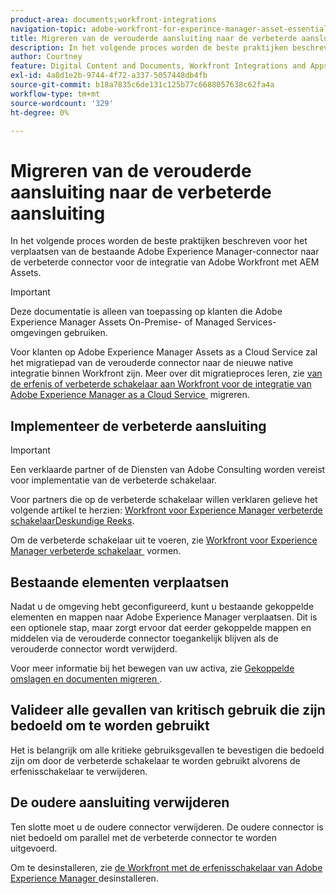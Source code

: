 ```yaml
---
product-area: documents;workfront-integrations
navigation-topic: adobe-workfront-for-experince-manager-asset-essentials
title: Migreren van de verouderde aansluiting naar de verbeterde aansluiting
description: In het volgende proces worden de beste praktijken beschreven voor het verplaatsen van de bestaande Adobe Experience Manager-connector naar de verbeterde connector voor de integratie van Adobe Workfront met AEM Assets.
author: Courtney
feature: Digital Content and Documents, Workfront Integrations and Apps
exl-id: 4a8d1e2b-9744-4f72-a337-5057448db4fb
source-git-commit: b18a7835c6de131c125b77c6688057638c62fa4a
workflow-type: tm+mt
source-wordcount: '329'
ht-degree: 0%

---
```


# Migreren van de verouderde aansluiting naar de verbeterde aansluiting

In het volgende proces worden de beste praktijken beschreven voor het verplaatsen van de bestaande Adobe Experience Manager-connector naar de verbeterde connector voor de integratie van Adobe Workfront met AEM Assets.

>[!IMPORTANT]
>
>Deze documentatie is alleen van toepassing op klanten die Adobe Experience Manager Assets On-Premise- of Managed Services-omgevingen gebruiken.


Voor klanten op Adobe Experience Manager Assets as a Cloud Service zal het migratiepad van de verouderde connector naar de nieuwe native integratie binnen Workfront zijn. Meer over dit migratieproces leren, zie [&#x200B; van de erfenis of verbeterde schakelaar aan Workfront voor de integratie van Adobe Experience Manager as a Cloud Service &#x200B;](/help/quicksilver/documents/workfront-and-experience-manager-integrations/legacy-enhanced-connector-migration/migrate-from-legacy-enhanced-connectors.md) migreren.

## Implementeer de verbeterde aansluiting

>[!IMPORTANT]
>
>Een verklaarde partner of de Diensten van Adobe Consulting worden vereist voor implementatie van de verbeterde schakelaar.
>
> Voor partners die op de verbeterde schakelaar willen verklaren gelieve het volgende artikel te herzien: [&#x200B; Workfront voor Experience Manager verbeterde schakelaarDeskundige Reeks &#x200B;](https://experienceleague.adobe.com/nl/docs/experience-manager-learn/assets/workfront/enhanced-connector/aem-experts-series/overview).

Om de verbeterde schakelaar uit te voeren, zie [&#x200B; Workfront voor Experience Manager verbeterde schakelaar &#x200B;](https://experienceleague.adobe.com/nl/docs/experience-manager-65/content/assets/integrations/workfront-connector-configure) vormen.


## Bestaande elementen verplaatsen

Nadat u de omgeving hebt geconfigureerd, kunt u bestaande gekoppelde elementen en mappen naar Adobe Experience Manager verplaatsen. Dit is een optionele stap, maar zorgt ervoor dat eerder gekoppelde mappen en middelen via de verouderde connector toegankelijk blijven als de verouderde connector wordt verwijderd.

Voor meer informatie bij het bewegen van uw activa, zie [&#x200B; Gekoppelde omslagen en documenten migreren &#x200B;](/help/quicksilver/documents/workfront-and-experience-manager-integrations/legacy-enhanced-connector-migration/workfront-document-link-updates.md).

## Valideer alle gevallen van kritisch gebruik die zijn bedoeld om te worden gebruikt

Het is belangrijk om alle kritieke gebruiksgevallen te bevestigen die bedoeld zijn om door de verbeterde schakelaar te worden gebruikt alvorens de erfenisschakelaar te verwijderen.

## De oudere aansluiting verwijderen

Ten slotte moet u de oudere connector verwijderen. De oudere connector is niet bedoeld om parallel met de verbeterde connector te worden uitgevoerd.

Om te desinstalleren, zie [&#x200B; de Workfront met de erfenisschakelaar van Adobe Experience Manager &#x200B;](/help/quicksilver/documents/workfront-and-experience-manager-integrations/legacy-enhanced-connector-migration/uninstall-legacy-connector.md) desinstalleren.
